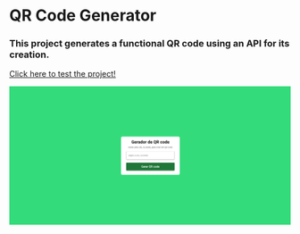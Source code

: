 # QR Code Generator
### This project generates a functional QR code using an API for its creation.
<a href="https://vinicius-rodriguess.github.io/Gerador-de-QR-code/" target="_blank">
Click here to test the project!</a>
<p></p>
<img src="./src/img/qrcode.png"/>
